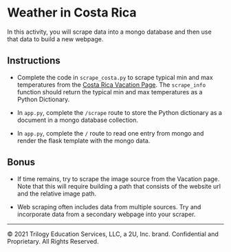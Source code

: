 # Weather in Costa Rica

In this activity, you will scrape data into a mongo database and then use that data to build a new webpage.

## Instructions

* Complete the code in `scrape_costa.py` to scrape typical min and max temperatures from the [Costa Rica Vacation Page](https://visitcostarica.herokuapp.com/). The `scrape_info` function should return the typical min and max temperatures as a Python Dictionary.

* In `app.py`, complete the `/scrape` route to store the Python dictionary as a document in a mongo database collection.

* In `app.py`, complete the `/` route to read one entry from mongo and render the flask template with the mongo data.

## Bonus

* If time remains, try to scrape the image source from the Vacation page. Note that this will require building a path that consists of the website url and the relative image path.

* Web scraping often includes data from multiple sources. Try and incorporate data from a secondary webpage into your scraper.

---

© 2021 Trilogy Education Services, LLC, a 2U, Inc. brand. Confidential and Proprietary. All Rights Reserved.
